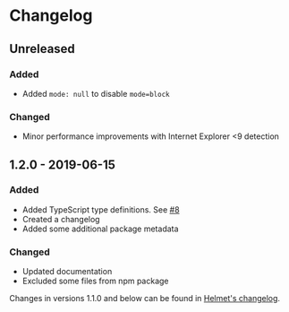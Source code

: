 # Changelog

## Unreleased
### Added
- Added `mode: null` to disable `mode=block`

### Changed
- Minor performance improvements with Internet Explorer <9 detection

## 1.2.0 - 2019-06-15
### Added
- Added TypeScript type definitions. See [#8](https://github.com/helmetjs/x-xss-protection/pull/8)
- Created a changelog
- Added some additional package metadata

### Changed
- Updated documentation
- Excluded some files from npm package

Changes in versions 1.1.0 and below can be found in [Helmet's changelog](https://github.com/helmetjs/helmet/blob/master/CHANGELOG.md).
